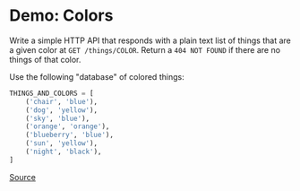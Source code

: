 # Demo: Colors

Write a simple HTTP API that responds with a plain text list of things that are a given color at `GET /things/COLOR`.
Return a `404 NOT FOUND` if there are no things of that color.

Use the following "database" of colored things:

```py
THINGS_AND_COLORS = [
    ('chair', 'blue'),
    ('dog', 'yellow'),
    ('sky', 'blue'),
    ('orange', 'orange'),
    ('blueberry', 'blue'),
    ('sun', 'yellow'),
    ('night', 'black'),
]
```

[Source](/demos/colors)
